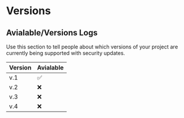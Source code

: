 # Versions 

## Avialable/Versions Logs 

Use this section to tell people about which versions of your project are
currently being supported with security updates.

| Version | Avialable          |
| ------- | ------------------ |
| v.1     | :white_check_mark: |
| v.2     | :x:                |
| v.3     | :x:                |
| v.4     | :x:                |
